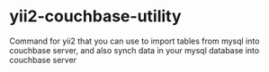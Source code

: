 # yii2-couchbase-utility
Command for yii2 that you can use to import tables from mysql into couchbase server, and also synch data in your mysql database into couchbase server
